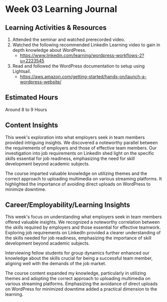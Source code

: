 # Week 03 Learning Journal

## Learning Activities & Resources
1. Attended the seminar and watched prerecorded video. 
2. Watched the following recommended LinkedIn Learning video to gain in depth knowledge about WordPress.
   * https://www.linkedin.com/learning/wordpress-workflows-2?u=2223545
3. Read and followed the WordPress documentation to setup using Lightsail.
    * https://aws.amazon.com/getting-started/hands-on/launch-a-wordpress-website/
   
## Estimated Hours

Around 8 to 9 Hours

## Content Insights

This week's exploration into what employers seek in team members provided intriguing insights. We discovered a noteworthy parallel between the requirements of employers and those of effective team members. Our investigation into job requirements on LinkedIn shed light on the specific skills essential for job readiness, emphasizing the need for skill development beyond academic subjects.

The course imparted valuable knowledge on utilizing themes and the correct approach to uploading multimedia on various streaming platforms. It highlighted the importance of avoiding direct uploads on WordPress to minimize downtime.

## Career/Employability/Learning Insights


This week's focus on understanding what employers seek in team members offered valuable insights. We recognized a noteworthy correlation between the skills required by employers and those essential for effective teamwork. Exploring job requirements on LinkedIn provided a clearer understanding of the skills needed for job readiness, emphasizing the importance of skill development beyond academic subjects.

Interviewing fellow students for group dynamics further enhanced our knowledge about the skills crucial for being a successful team member, aligning well with the demands of the job market.

The course content expanded my knowledge, particularly in utilizing themes and adopting the correct approach to uploading multimedia on various streaming platforms. Emphasizing the avoidance of direct uploads on WordPress for minimized downtime added a practical dimension to the learning.